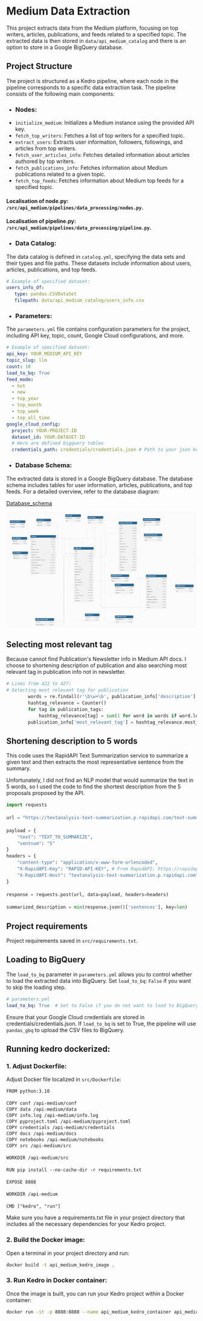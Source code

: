 # Medium Data Extraction
This project extracts data from the Medium platform, focusing on top writers, articles, publications, and feeds related 
to a specified topic. The extracted data is then stored in `data/api_medium_catalog` and there is an option to store in 
a Google BigQuery database. 
## Project Structure

The project is structured as a Kedro pipeline, where each node in the pipeline corresponds to a specific data extraction
task. The pipeline consists of the following main components:
* ### Nodes:
* `initialize_medium`: Initializes a Medium instance using the provided API key.
* `fetch_top_writers`: Fetches a list of top writers for a specified topic.
* `extract_users`: Extracts user information, followers, followings, and articles from top writers.
* `fetch_user_articles_info`: Fetches detailed information about articles authored by top writers.
* `fetch_publications_info`: Fetches information about Medium publications related to a given topic.
* `fetch_top_feeds`: Fetches information about Medium top feeds for a specified topic.

#### Localisation of node.py: `/src/api_medium/pipelines/data_processing/nodes.py`.
#### Localisation of pipeline.py: `/src/api_medium/pipelines/data_processing/pipeline.py`.


* ### Data Catalog:
The data catalog is defined in `catalog.yml`, specifying the data sets and their types and file paths. 
These datasets include information about users, articles, publications, and top feeds.
```yml
# Example of specified dataset:
users_info_df:
   type: pandas.CSVDataSet
   filepath: data/api_medium_catalog/users_info.csv
```
* ### Parameters:
The `parameters.yml` file contains configuration parameters for the project, including API key, topic, count, Google 
Cloud configurations, and more.
```yml
# Example of specified dataset:
api_key: YOUR_MEDIUM_API_KEY
topic_slug: llm
count: 10
load_to_bq: True
feed_mode:
  - hot
  - new
  - top_year
  - top_month
  - top_week
  - top_all_time
google_cloud_config:
  project: YOUR-PROJECT-ID
  dataset_id: YOUR-DATASET-ID
  # Here are defined bigquery tables
  credentials_path: credentials/credentials.json # Path to your json key
```
* ### Database Schema:
The extracted data is stored in a Google BigQuery database. The database schema includes tables for user information, 
articles, publications, and top feeds. For a detailed overview, refer to the database diagram:

[Database_schema](https://dbdiagram.io/d/Medium_API-db_schema-65abf44aac844320ae581cd5)

![Database_schema](./db_schema.png)

## Selecting most relevant tag
Because cannot find Publication's Newsletter info in Medium API docs. I choose to shortening
description of publication and also searching most relevant tag in publication info not in newsletter.
```python
# Lines from 422 to 427:
# Selecting most relevant tag for publication
        words = re.findall(r'\b\w+\b', publication_info['description'].lower())
        hashtag_relevance = Counter()
        for tag in publication_tags:
            hashtag_relevance[tag] = sum(1 for word in words if word.lower() in tag.lower())
        publication_info['most_relevant_tag'] = hashtag_relevance.most_common(1)[0][0]
```

## Shortening description to 5 words

This code uses the RapidAPI Text Summarization service to summarize a given text and then extracts the most 
representative sentence from the summary. 

Unfortunately, I did not find an NLP model that would summarize the text in 5 words, so I used the code to find the 
shortest description from the 5 proposals proposed by the API.

```python
import requests

url = "https://textanalysis-text-summarization.p.rapidapi.com/text-summarizer-text"

payload = {
	"text": "TEXT_TO_SUMMARIZE",
	"sentnum": "5"
}
headers = {
	"content-type": "application/x-www-form-urlencoded",
	"X-RapidAPI-Key": "RAPID-API-KEY", # From RapidAPI: https://rapidapi.com/textanalysis/api/text-summarization
	"X-RapidAPI-Host": "textanalysis-text-summarization.p.rapidapi.com"
}

response = requests.post(url, data=payload, headers=headers)

summarized_description = min(response.json()['sentences'], key=len)
```
## Project requirements

Project requirements saved in `src/requirements.txt`.

## Loading to BigQuery

The `load_to_bq` parameter in `parameters.yml` allows you to control whether to load the extracted data into BigQuery. 
Set `load_to_bq`: `False` if you want to skip the loading step.

```yml
# parameters.yml
load_to_bq: True  # Set to False if you do not want to load to BigQuery
```
Ensure that your Google Cloud credentials are stored in credentials/credentials.json. If `load_to_bq` is set to True, 
the pipeline will use `pandas_gbq` to upload the CSV files to BigQuery.

## Running kedro dockerized:
### 1. Adjust Dockerfile:
Adjust Docker file localized in `src/Dockerfile`:
```Dockefile
FROM python:3.10

COPY conf /api-medium/conf
COPY data /api-medium/data
COPY info.log /api-medium/info.log
COPY pyproject.toml /api-medium/pyproject.toml
COPY credentials /api-medium/credentials
COPY docs /api-medium/docs
COPY notebooks /api-medium/notebooks
COPY src /api-medium/src

WORKDIR /api-medium/src

RUN pip install --no-cache-dir -r requirements.txt

EXPOSE 8888

WORKDIR /api-medium

CMD ["kedro", "run"]
```
Make sure you have a requirements.txt file in your project directory that includes all the necessary dependencies for your Kedro project.
### 2. Build the Docker image:
Open a terminal in your project directory and run:
```bash
docker build -t api_medium_kedro_image .
```

### 3. Run Kedro in Docker container:
Once the image is built, you can run your Kedro project within a Docker container:
```bash
docker run -it -p 8888:8888 --name api_medium_kedro_container api_medium_kedro_image
```